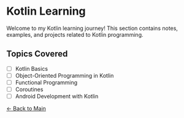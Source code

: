 # Kotlin Learning

Welcome to my Kotlin learning journey! This section contains notes, examples, and projects related to Kotlin programming.

## Topics Covered

- [ ] Kotlin Basics
- [ ] Object-Oriented Programming in Kotlin
- [ ] Functional Programming
- [ ] Coroutines
- [ ] Android Development with Kotlin

[← Back to Main](../README.md)